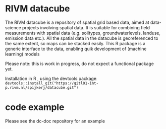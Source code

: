 RIVM datacube
=========

The RIVM datacube is a repository of spatial grid based data, aimed at data-science projects involving spatial data. It is suitable for combining field measurements with spatial data (e.g. soiltypes, groundwaterlevels, landuse, emission data etc.). All the spatial data in the datacube is georeferenced to the same extent, so maps can be stacked easily. This R package is a generic interface to the data, enabling quik development of (machine learning) models 

Please note: this is work in progress, do not expect a functional
package yet.

Installation in R , using the devtools package:
`devtools::install_git("https://gitl01-int-p.rivm.nl/spijkerj/datacube.git")`

code example
============

Please see the dc-doc repository for an example


